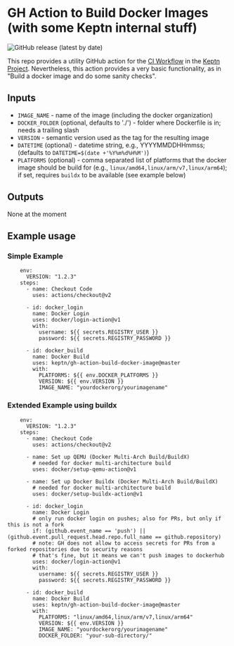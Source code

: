 # GH Action to Build Docker Images (with some Keptn internal stuff)
![GitHub release (latest by date)](https://img.shields.io/github/v/release/keptn/gh-action-build-docker-image)

This repo provides a utility GitHub action for the [CI Workflow](https://github.com/keptn/keptn/tree/master/.github/workflows) in the [Keptn Project](https://github.com/keptn). Nevertheless, this action provides a very basic functionality, as in "Build a docker image and do some sanity checks".

## Inputs

* `IMAGE_NAME` - name of the image (including the docker organization)
* `DOCKER_FOLDER` (optional, defaults to './') - folder where Dockerfile is in; needs a trailing slash
* `VERSION` - semantic version used as the tag for the resulting image
* `DATETIME` (optional) - datetime string, e.g., YYYYMMDDHHmmss; (defaults to `DATETIME=$(date +'%Y%m%d%H%M')`) 
* `PLATFORMS` (optional) - comma separated list of platforms that the docker image should be build for (e.g., `linux/amd64,linux/arm/v7,linux/arm64`); if set, requires `buildx` to be available (see example below)

## Outputs

None at the moment

## Example usage

### Simple Example

```
    env:
      VERSION: "1.2.3"
    steps:
      - name: Checkout Code
        uses: actions/checkout@v2

      - id: docker_login
        name: Docker Login
        uses: docker/login-action@v1
        with:
          username: ${{ secrets.REGISTRY_USER }}
          password: ${{ secrets.REGISTRY_PASSWORD }}

      - id: docker_build
        name: Docker Build
        uses: keptn/gh-action-build-docker-image@master
        with:
          PLATFORMS: ${{ env.DOCKER_PLATFORMS }}
          VERSION: ${{ env.VERSION }}
          IMAGE_NAME: "yourdockerorg/yourimagename"
```

### Extended Example using buildx

```
    env:
      VERSION: "1.2.3"
    steps:
      - name: Checkout Code
        uses: actions/checkout@v2

      - name: Set up QEMU (Docker Multi-Arch Build/BuildX)
        # needed for docker multi-architecture build
        uses: docker/setup-qemu-action@v1

      - name: Set up Docker Buildx (Docker Multi-Arch Build/BuildX)
        # needed for docker multi-architecture build
        uses: docker/setup-buildx-action@v1

      - id: docker_login
        name: Docker Login
        # only run docker login on pushes; also for PRs, but only if this is not a fork
        if: (github.event_name == 'push') || (github.event.pull_request.head.repo.full_name == github.repository)
        # note: GH does not allow to access secrets for PRs from a forked repositories due to security reasons
        # that's fine, but it means we can't push images to dockerhub
        uses: docker/login-action@v1
        with:
          username: ${{ secrets.REGISTRY_USER }}
          password: ${{ secrets.REGISTRY_PASSWORD }}

      - id: docker_build
        name: Docker Build
        uses: keptn/gh-action-build-docker-image@master
        with:
          PLATFORMS: "linux/amd64,linux/arm/v7,linux/arm64"
          VERSION: ${{ env.VERSION }}
          IMAGE_NAME: "yourdockerorg/yourimagename"
          DOCKER_FOLDER: "your-sub-directory/"
```